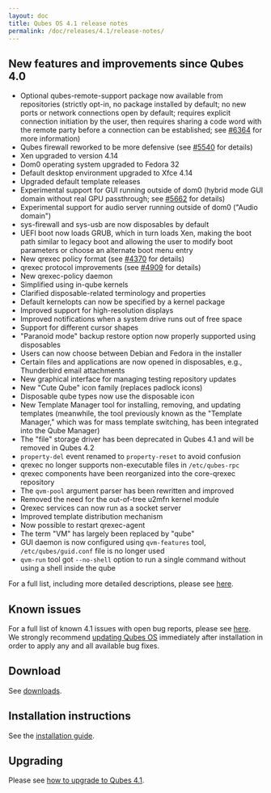 ```yaml
---
layout: doc
title: Qubes OS 4.1 release notes
permalink: /doc/releases/4.1/release-notes/
---
```


## New features and improvements since Qubes 4.0

- Optional qubes-remote-support package now available from repositories
  (strictly opt-in, no package installed by default; no new ports or network
  connections open by default; requires explicit connection initiation by the
  user, then requires sharing a code word with the remote party before a
  connection can be established; see
  [#6364](https://github.com/QubesOS/qubes-issues/issues/6364) for more
  information)
- Qubes firewall reworked to be more defensive (see
  [#5540](https://github.com/QubesOS/qubes-issues/issues/5540) for details)
- Xen upgraded to version 4.14
- Dom0 operating system upgraded to Fedora 32
- Default desktop environment upgraded to Xfce 4.14
- Upgraded default template releases
- Experimental support for GUI running outside of dom0 (hybrid mode GUI domain
  without real GPU passthrough; see
  [#5662](https://github.com/QubesOS/qubes-issues/issues/5662) for details)
- Experimental support for audio server running outside of dom0 ("Audio domain")
- sys-firewall and sys-usb are now disposables by default
- UEFI boot now loads GRUB, which in turn loads Xen, making the boot path
  similar to legacy boot and allowing the user to modify boot parameters or
  choose an alternate boot menu entry
- New qrexec policy format (see
  [#4370](https://github.com/QubesOS/qubes-issues/issues/4370) for details)
- qrexec protocol improvements (see
  [#4909](https://github.com/QubesOS/qubes-issues/issues/4909) for details)
- New qrexec-policy daemon
- Simplified using in-qube kernels
- Clarified disposable-related terminology and properties
- Default kernelopts can now be specified by a kernel package
- Improved support for high-resolution displays
- Improved notifications when a system drive runs out of free space
- Support for different cursor shapes
- "Paranoid mode" backup restore option now properly supported using
  disposables
- Users can now choose between Debian and Fedora in the installer
- Certain files and applications are now opened in disposables, e.g.,
  Thunderbird email attachments
- New graphical interface for managing testing repository updates
- New "Cute Qube" icon family (replaces padlock icons)
- Disposable qube types now use the disposable icon
- New Template Manager tool for installing, removing, and updating templates
  (meanwhile, the tool previously known as the "Template Manager," which was
  for mass template switching, has been integrated into the Qube Manager)
- The "file" storage driver has been deprecated in Qubes 4.1 and will be
  removed in Qubes 4.2
- `property-del` event renamed to `property-reset` to avoid confusion
- qrexec no longer supports non-executable files in `/etc/qubes-rpc`
- qrexec components have been reorganized into the core-qrexec repository
- The `qvm-pool` argument parser has been rewritten and improved
- Removed the need for the out-of-tree u2mfn kernel module
- Qrexec services can now run as a socket server
- Improved template distribution mechanism
- Now possible to restart qrexec-agent
- The term "VM" has largely been replaced by "qube"
- GUI daemon is now configured using `qvm-features` tool,
  `/etc/qubes/guid.conf` file is no longer used
- `qvm-run` tool got `--no-shell` option to run a single command without using
  a shell inside the qube

For a full list, including more detailed descriptions, please see
[here](https://github.com/QubesOS/qubes-issues/issues?q=is%3Aissue+sort%3Aupdated-desc+milestone%3A%22Release+4.1%22+label%3A%22release+notes%22+is%3Aclosed).

## Known issues

For a full list of known 4.1 issues with open bug reports, please see
[here](https://github.com/QubesOS/qubes-issues/issues?q=is%3Aopen+is%3Aissue+milestone%3A%22Release+4.1%22+label%3Abug).
We strongly recommend [updating Qubes OS](/doc/how-to-update/) immediately
after installation in order to apply any and all available bug fixes.

## Download

See [downloads](/downloads/).

## Installation instructions

See the [installation guide](/doc/installation-guide/).

## Upgrading

Please see [how to upgrade to Qubes 4.1](/doc/upgrade/4.1/).
